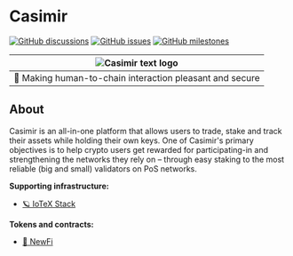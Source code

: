 # Casimir

[![GitHub discussions](https://consensusnetworks-shields.herokuapp.com/github/discussions/consensusnetworks/casimir)](https://github.com/consensusnetworks/casimir/discussions)
[![GitHub issues](https://consensusnetworks-shields.herokuapp.com/github/issues/consensusnetworks/casimir)](https://github.com/consensusnetworks/casimir/issues)
[![GitHub milestones](https://consensusnetworks-shields.herokuapp.com/github/milestones/all/consensusnetworks/casimir)](https://github.com/consensusnetworks/casimir/milestones)

| ![Casimir text logo](https://user-images.githubusercontent.com/32200924/169360882-26b3ab4f-6723-49ae-9791-6b6ca4d1b833.svg) | 
|:--:| 
| 👾 Making human-to-chain interaction pleasant and secure |

## About

Casimir is an all-in-one platform that allows users to trade, stake and track their assets while holding their own keys. One of Casimir's primary objectives is to help crypto users get rewarded for participating-in and strengthening the networks they rely on – through easy staking to the most reliable (big and small) validators on PoS networks.

**Supporting infrastructure:**
- [🪐 IoTeX Stack](https://github.com/consensusnetworks/iotex-stack)

**Tokens and contracts:**
- [🦮 NewFi](https://github.com/consensusnetworks/newfi)
